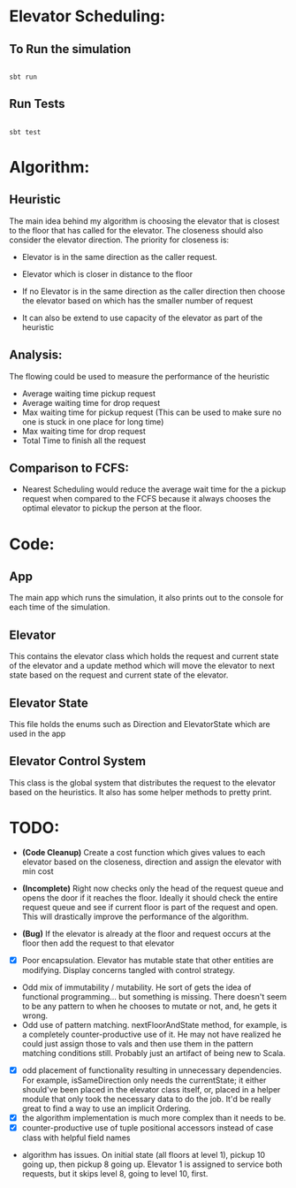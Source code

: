 Elevator Scheduling:
====================

To Run the simulation
---------------------

```

sbt run

```

Run Tests
---------
```

sbt test

```



Algorithm:
==========

Heuristic
---------

The main idea behind my algorithm is choosing the elevator that is closest to the floor that has called for the elevator. The closeness should also consider the elevator direction. The priority for closeness is:

* Elevator is in the same direction as the caller request.

* Elevator which is closer in distance to the floor

* If no Elevator is in the same direction as the caller direction then choose the elevator based on which has the smaller number of request

* It can also be extend to use capacity of the elevator as part of the heuristic

Analysis:
--------
The flowing could be used to measure the performance of the heuristic
* Average waiting time pickup request
* Average waiting time for drop request
* Max waiting time for pickup request (This can be used to make sure no one is stuck in one place for long time)
* Max waiting time for drop request
* Total Time to finish all the request

Comparison to FCFS:
-------------------
* Nearest Scheduling would reduce the average wait time for the a pickup request when compared
to the FCFS because it always chooses the optimal elevator to pickup the person at the floor.



Code:
======
App
---
The main app which runs the simulation, it also prints out to the console for each time of the simulation.

Elevator
-------
This contains the elevator class which holds the request and current state of the elevator and a update method which will move the elevator to next state based on the request and current state of the elevator.

Elevator State
--------------
This file holds the enums such as Direction and ElevatorState which are used in the app

Elevator Control System
----------------------
This class is the global system that distributes the request to the elevator based on the heuristics. It also has some helper methods to pretty print.

TODO:
=====
* **(Code Cleanup)** Create a cost function which gives values to each elevator based on the closeness, direction and assign the elevator with min cost

* **(Incomplete)** Right now checks only the head of the request queue and opens the door if it reaches the floor. Ideally it should check the entire request queue and see if current floor is part of the request and open. This will drastically improve the performance of the algorithm.

* **(Bug)** If the elevator is already at the floor and request occurs at the floor then add the request to that elevator


* [x] Poor encapsulation. Elevator has mutable state that other entities are modifying. Display concerns tangled with control strategy.
* Odd mix of immutability / mutability. He sort of gets the idea of functional programming... but something is missing. There doesn't seem to be any pattern to when he chooses to mutate or not, and, he gets it wrong.
* Odd use of pattern matching. nextFloorAndState method, for example, is a completely counter-productive use of it. He may not have realized he could just assign those to vals and then use them in the pattern matching conditions still. Probably just an artifact of being new to Scala.
* [x] odd placement of functionality resulting in unnecessary dependencies. For example, isSameDirection only needs the currentState; it either should've been placed in the elevator class itself, or, placed in a helper module that only took the necessary data to do the job. It'd be really great to find a way to use an implicit Ordering.
* [x] the algorithm implementation is much more complex than it needs to be.
* [x] counter-productive use of tuple positional accessors instead of case class with helpful field names
* algorithm has issues. On initial state (all floors at level 1), pickup 10 going up, then pickup 8 going up. Elevator 1 is assigned to service both requests, but it skips level 8, going to level 10, first.
